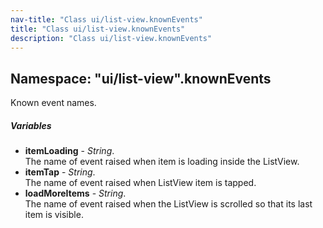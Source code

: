 ```yaml
---
nav-title: "Class ui/list-view.knownEvents"
title: "Class ui/list-view.knownEvents"
description: "Class ui/list-view.knownEvents"
---
```

## Namespace: "ui/list-view".knownEvents
Known event names.

##### Variables
 - **itemLoading** - _String_.    
  The name of event raised when item is loading inside the ListView.
 - **itemTap** - _String_.    
  The name of event raised when ListView item is tapped.
 - **loadMoreItems** - _String_.    
  The name of event raised when the ListView is scrolled so that its last item is visible.